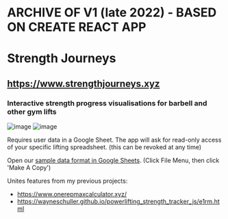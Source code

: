 <!-- @format -->

# ARCHIVE OF V1 (late 2022) - BASED ON CREATE REACT APP

# Strength Journeys

## https://www.strengthjourneys.xyz

### Interactive strength progress visualisations for barbell and other gym lifts

![image](https://user-images.githubusercontent.com/1592295/212287626-21d46619-5f57-4869-9a6d-384f7ac4bbcb.png)
![image](https://user-images.githubusercontent.com/1592295/212287995-7f3e6694-5aaa-4a68-bf08-e51c48936025.png)

Requires user data in a Google Sheet. The app will ask for read-only access of your specific lifting spreadsheet. (this can be revoked at any time)

Open our [sample data format in Google Sheets](https://docs.google.com/spreadsheets/d/14J9z9iJBCeJksesf3MdmpTUmo2TIckDxIQcTx1CPEO0/edit#gid=0). (Click File Menu, then click 'Make A Copy')

Unites features from my previous projects:

- https://www.onerepmaxcalculator.xyz/
- https://wayneschuller.github.io/powerlifting_strength_tracker_js/e1rm.html
